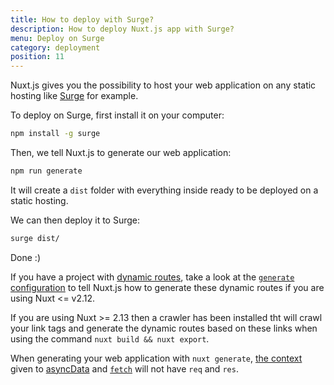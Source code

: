 ```yaml
---
title: How to deploy with Surge?
description: How to deploy Nuxt.js app with Surge?
menu: Deploy on Surge
category: deployment
position: 11
---
```


Nuxt.js gives you the possibility to host your web application on any static hosting like [Surge](https://surge.sh/) for example.

To deploy on Surge, first install it on your computer:

```bash
npm install -g surge
```

Then, we tell Nuxt.js to generate our web application:

```bash
npm run generate
```

It will create a `dist` folder with everything inside ready to be deployed on a static hosting.

We can then deploy it to Surge:

```bash
surge dist/
```

Done :)

If you have a project with [dynamic routes](/guide/routing#dynamic-routes), take a look at the [`generate` configuration](/api/configuration-generate) to tell Nuxt.js how to generate these dynamic routes if you are using Nuxt <= v2.12. 

If you are using Nuxt >= 2.13 then a crawler has been installed tht will crawl your link tags and generate the dynamic routes based on these links when using the command `nuxt build && nuxt export`.


<div class="Alert">

When generating your web application with `nuxt generate`, [the context](/api) given to [asyncData](/guide/async-data) and [`fetch`](/guide/vuex-store#the-fetch-method) will not have `req` and `res`.

</div>

